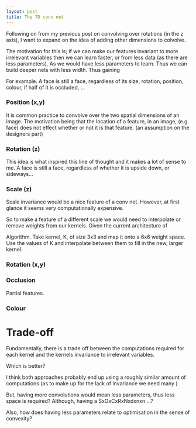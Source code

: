 ```yaml
---
layout: post
title: The 7D conv net
---
```


Following on from my previous post on convolving over rotations (in the z axis), I want to expand on the idea of adding other dimensions to colvolve.

The motivation for this is; if we can make our features invariant to more irrelevant variables then we can learn faster, or from less data (as there are less parameters).  As we would have less parameters to learn. Thus we can build deeper nets with less width. Thus gaining 

For example. A face is still a face, regardless of its size, rotation, position, colour, if half of it is occluded, ...

### Position (x,y)

It is common practice to convolve over the two spatial dimensions of an image. The motivation being that the location of a feature, in an image, (e.g. face) does not effect whether or not it is that feature. (an assumption on the designers part)

### Rotation (z)

This idea is what inspired this line of thought and it makes a lot of sense to me. A face is still a face, regardless of whether it is upside down, or sideways...

### Scale (z)

Scale invariance would be a nice feature of a conv net. However, at first glance it seems very computationally expensive. 

So to make a feature of a different scale we would need to interpolate or remove weights from our kernels. Given the current architecture of 

Algorithm. 
Take kernel, K, of size 3x3 and map it onto a 6x6 weight space. Use the values of K and interpolate between them to fill in the new, larger kernel. 

### Rotation (x,y)



### Occlusion

Partial features.

### Colour


# Trade-off

Fundamentally, there is a trade off between the computations required for each kernel and the kernels invariance to irrelevant variables.

Which is better?

I think both approaches probably end up using a roughly similar amount of computations (as to make up for the lack of invariance we need many ) 

But, having more convolutions would mean less parameters, thus less space is required? Although, having a SxOxCxRxNxdxnxn ...?

Also, how does having less parameters relate to optimisation in the sense of convexity?